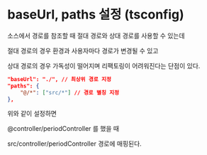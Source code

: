 # baseUrl, paths 설정 (tsconfig)

소스에서 경로를 참조할 때 절대 경로와 상대 경로를 사용할 수 있는데

절대 경로의 경우 환경과 사용자마다 경로가 변경될 수 있고

상대 경로의 경우 가독성이 떨어지며 리팩토링이 어려워진다는 단점이 있다.

```json
"baseUrl": "./", // 최상위 경로 지정
"paths": {
    "@/*": ["src/*"] // 경로 별칭 지정
},  
```

위와 같이 설정하면

@controller/periodController 를 했을 때

 src/controller/periodController 경로에 매핑된다.